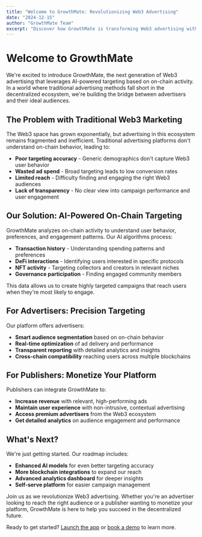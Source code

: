 ```yaml
---
title: "Welcome to GrowthMate: Revolutionizing Web3 Advertising"
date: "2024-12-15"
author: "GrowthMate Team"
excerpt: "Discover how GrowthMate is transforming Web3 advertising with AI-powered targeting based on on-chain activity. Learn about our mission to connect advertisers with the right audiences in the decentralized ecosystem."
---
```


# Welcome to GrowthMate

We're excited to introduce GrowthMate, the next generation of Web3 advertising that leverages AI-powered targeting based on on-chain activity. In a world where traditional advertising methods fall short in the decentralized ecosystem, we're building the bridge between advertisers and their ideal audiences.

## The Problem with Traditional Web3 Marketing

The Web3 space has grown exponentially, but advertising in this ecosystem remains fragmented and inefficient. Traditional advertising platforms don't understand on-chain behavior, leading to:

- **Poor targeting accuracy** - Generic demographics don't capture Web3 user behavior
- **Wasted ad spend** - Broad targeting leads to low conversion rates  
- **Limited reach** - Difficulty finding and engaging the right Web3 audiences
- **Lack of transparency** - No clear view into campaign performance and user engagement

## Our Solution: AI-Powered On-Chain Targeting

GrowthMate analyzes on-chain activity to understand user behavior, preferences, and engagement patterns. Our AI algorithms process:

- **Transaction history** - Understanding spending patterns and preferences
- **DeFi interactions** - Identifying users interested in specific protocols
- **NFT activity** - Targeting collectors and creators in relevant niches
- **Governance participation** - Finding engaged community members

This data allows us to create highly targeted campaigns that reach users when they're most likely to engage.

## For Advertisers: Precision Targeting

Our platform offers advertisers:

- **Smart audience segmentation** based on on-chain behavior
- **Real-time optimization** of ad delivery and performance
- **Transparent reporting** with detailed analytics and insights
- **Cross-chain compatibility** reaching users across multiple blockchains

## For Publishers: Monetize Your Platform

Publishers can integrate GrowthMate to:

- **Increase revenue** with relevant, high-performing ads
- **Maintain user experience** with non-intrusive, contextual advertising
- **Access premium advertisers** from the Web3 ecosystem
- **Get detailed analytics** on audience engagement and performance

## What's Next?

We're just getting started. Our roadmap includes:

- **Enhanced AI models** for even better targeting accuracy
- **More blockchain integrations** to expand our reach
- **Advanced analytics dashboard** for deeper insights
- **Self-serve platform** for easier campaign management

Join us as we revolutionize Web3 advertising. Whether you're an advertiser looking to reach the right audience or a publisher wanting to monetize your platform, GrowthMate is here to help you succeed in the decentralized future.

Ready to get started? [Launch the app](https://app.growthmate.xyz) or [book a demo](https://cal.com/growthmate-xyz/15min) to learn more.
